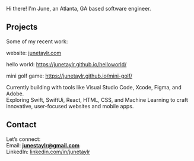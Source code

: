 Hi there! I'm June, an Atlanta, GA based software engineer.

## Projects  
Some of my recent work: 

website: [junetaylr.com](https://www.junetaylr.com)

hello world: https://junetaylr.github.io/helloworld/

mini golf game: https://junetaylr.github.io/mini-golf/

Currently building with tools like Visual Studio Code, Xcode, Figma, and Adobe.  
Exploring Swift, SwiftUi, React, HTML, CSS, and Machine Learning to craft innovative, user-focused websites and mobile apps.

## Contact  
Let’s connect:  
Email: **junestaylr@gmail.com**  
LinkedIn: [linkedin.com/in/junetaylr](https://www.linkedin.com/in/junetaylr/)
